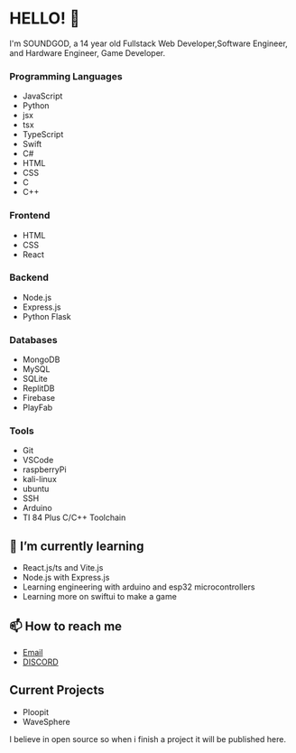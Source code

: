 # HELLO! 👋

I'm SOUNDGOD, a 14 year old Fullstack Web Developer,Software Engineer, and Hardware Engineer, Game Developer.

### Programming Languages
- JavaScript
- Python
- jsx
- tsx
- TypeScript
- Swift
- C#
- HTML
- CSS
- C
- C++

### Frontend
- HTML
- CSS
- React

### Backend
- Node.js
- Express.js
- Python Flask

### Databases
- MongoDB
- MySQL
- SQLite
- ReplitDB
- Firebase
- PlayFab

### Tools
- Git
- VSCode
- raspberryPi
- kali-linux
- ubuntu
- SSH
- Arduino
- TI 84 Plus C/C++ Toolchain

## 🌱 I’m currently learning
- React.js/ts and Vite.js
- Node.js with Express.js
- Learning engineering with arduino and esp32 microcontrollers
- Learning more on swiftui to make a game

## 📫 How to reach me
- [Email](mailto:cbysket@gmail.com)
- [DISCORD](https://discord.com/users/1189624341302882487)

## Current Projects
- Ploopit
- WaveSphere

I believe in open source so when i finish a project it will be published here.
